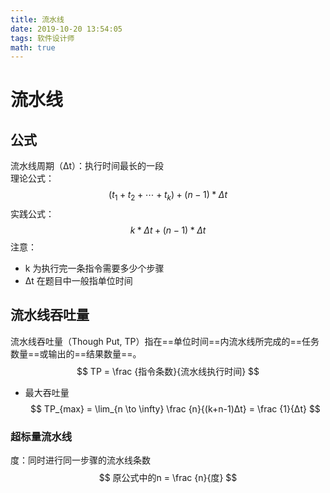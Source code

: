 ```yaml
---
title: 流水线
date: 2019-10-20 13:54:05
tags: 软件设计师
math: true
---
```

# 流水线
## 公式
流水线周期（Δt）：执行时间最长的一段<br>
理论公式：
$$
    (t_1 + t_2 + \cdots + t_k) + (n - 1) * Δt
$$
实践公式：
$$
    k * Δt + (n-1) * Δt
$$
注意：
* k 为执行完一条指令需要多少个步骤<br>
* Δt 在题目中一般指单位时间

## 流水线吞吐量
流水线吞吐量（Though Put, TP）指在==单位时间==内流水线所完成的==任务数量==或输出的==结果数量==。
$$
    TP = \frac {指令条数}{流水线执行时间}
$$
- 最大吞吐量
$$
    TP_{max} = \lim_{n \to \infty} \frac {n}{(k+n-1)Δt} = \frac {1}{Δt}
$$
### 超标量流水线
度：同时进行同一步骤的流水线条数
$$
    原公式中的n = \frac {n}{度}
$$

